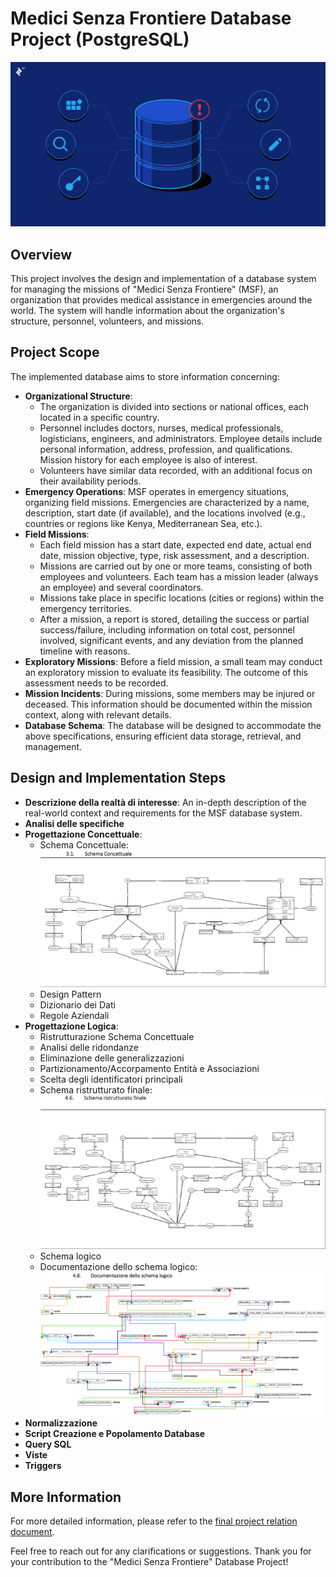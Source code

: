 # Medici Senza Frontiere Database Project (PostgreSQL)

<div align="center">
   <img src="imgs/Database_Design.png" alt="Database Design">
</div>

## Overview
This project involves the design and implementation of a database system for managing the missions of "Medici Senza Frontiere" (MSF), an organization that provides medical assistance in emergencies around the world. The system will handle information about the organization's structure, personnel, volunteers, and missions.

## Project Scope
The implemented database aims to store information concerning:
- **Organizational Structure**:
   - The organization is divided into sections or national offices, each located in a specific country.
   - Personnel includes doctors, nurses, medical professionals, logisticians, engineers, and administrators. Employee details include personal information, address, profession, and qualifications. Mission history for each employee is also of interest.
   - Volunteers have similar data recorded, with an additional focus on their availability periods.
- **Emergency Operations**: MSF operates in emergency situations, organizing field missions. Emergencies are characterized by a name, description, start date (if available), and the locations involved (e.g., countries or regions like Kenya, Mediterranean Sea, etc.).
- **Field Missions**:
   - Each field mission has a start date, expected end date, actual end date, mission objective, type, risk assessment, and a description.
   - Missions are carried out by one or more teams, consisting of both employees and volunteers. Each team has a mission leader (always an employee) and several coordinators.
   - Missions take place in specific locations (cities or regions) within the emergency territories.
   - After a mission, a report is stored, detailing the success or partial success/failure, including information on total cost, personnel involved, significant events, and any deviation from the planned timeline with reasons.
- **Exploratory Missions**: Before a field mission, a small team may conduct an exploratory mission to evaluate its feasibility. The outcome of this assessment needs to be recorded.
- **Mission Incidents**: During missions, some members may be injured or deceased. This information should be documented within the mission context, along with relevant details.
- **Database Schema**: The database will be designed to accommodate the above specifications, ensuring efficient data storage, retrieval, and management.

## Design and Implementation Steps
- **Descrizione della realtà di interesse**: An in-depth description of the real-world context and requirements for the MSF database system.
- **Analisi delle specifiche**
- **Progettazione Concettuale**:
   - Schema Concettuale:
      <div align="center">
         <img src="imgs/SchemaConcettuale.png" alt="Schema Concettuale">
      </div>
   - Design Pattern
   - Dizionario dei Dati
   - Regole Aziendali
- **Progettazione Logica**:
   - Ristrutturazione Schema Concettuale
   - Analisi delle ridondanze
   - Eliminazione delle generalizzazioni
   - Partizionamento/Accorpamento Entità e Associazioni
   - Scelta degli identificatori principali
   - Schema ristrutturato finale:
      <div align="center">
         <img src="imgs/SchemaRistrutturato.png" alt="Schema Ristrutturato">
      </div>
   - Schema logico
   - Documentazione dello schema logico:
      <div align="center">
         <img src="imgs/DocumentazioneSchemaLogico.png" alt="Documentazione Schema Logico">
      </div>
- **Normalizzazione**
- **Script Creazione e Popolamento Database**
- **Query SQL**
- **Viste**
- **Triggers**

## More Information

For more detailed information, please refer to the [final project relation document](https://github.com/MattiaMarseglia/Volunteer-Mission-Management-System/blob/main/Relazione%20Basi%20di%20Dati%20I-Z%20Gruppo%2012.pdf).

Feel free to reach out for any clarifications or suggestions. Thank you for your contribution to the "Medici Senza Frontiere" Database Project!
